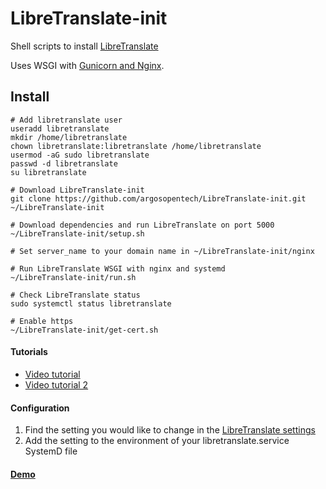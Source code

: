# LibreTranslate-init

Shell scripts to install [LibreTranslate](https://libretranslate.com)

Uses WSGI with [Gunicorn and Nginx](https://www.digitalocean.com/community/tutorials/how-to-serve-flask-applications-with-gunicorn-and-nginx-on-ubuntu-18-04).

## Install

```
# Add libretranslate user
useradd libretranslate
mkdir /home/libretranslate
chown libretranslate:libretranslate /home/libretranslate
usermod -aG sudo libretranslate
passwd -d libretranslate
su libretranslate

# Download LibreTranslate-init
git clone https://github.com/argosopentech/LibreTranslate-init.git ~/LibreTranslate-init

# Download dependencies and run LibreTranslate on port 5000
~/LibreTranslate-init/setup.sh

# Set server_name to your domain name in ~/LibreTranslate-init/nginx

# Run LibreTranslate WSGI with nginx and systemd
~/LibreTranslate-init/run.sh

# Check LibreTranslate status
sudo systemctl status libretranslate

# Enable https
~/LibreTranslate-init/get-cert.sh

```

#### Tutorials
- [Video tutorial](https://www.youtube.com/watch?v=mwacU-yqJwc)
- [Video tutorial 2](https://www.youtube.com/watch?v=SJ8lNcn4cjE)

#### Configuration
1. Find the setting you would like to change in the [LibreTranslate settings](https://github.com/LibreTranslate/LibreTranslate#arguments)
2. Add the setting to the environment of your libretranslate.service SystemD file

#### [Demo](https://libretranslate.com)
